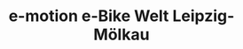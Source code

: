 ---
title: "e-motion e-Bike Welt Leipzig-Mölkau"
url: /leipzig/e-motion-e-bike-welt-leipzig-moelkau/
shop: Fahrrad
---